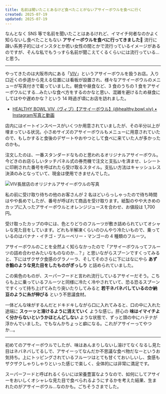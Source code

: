 ```yaml
---
title: 名前は聞いたことあるけど食べたことがないアサイーボウルを食べに行く
created: 2025-07-19
updated: 2025-07-19
---
```


なんとなく SNS 等で名前を聞いたことはあるけれど、イマイチ何者なのかよく知らないし食べたこともない **アサイーボウルを食べに行ってきました🥗** 流行に疎い系男子的にはインスタとか若い女性の間とかで流行っているイメージがあるのですが、そんな私でもうっすら名前が聞こえてくるくらいには流行っている…と思う。

---

やってきたのは大阪市内にある「[VIV](https://www.instagram.com/healthy.bowl.viv/)」というアサイーボウルを扱うお店。入り口近くの歩道から見える位置には看板が設置され、様々なアサイーボウルのメニューが写真付きで載っていました。朝食や昼食など、3 食のうちの 1 食をアサイーボウルにする…みたいな食べ方をするのかなと思い、混雑を避けるため昼食にしてはやや遅めかな？という 14 時過ぎ頃にお店を訪れました。

- [HEALTHY BOWL VIV（ヴィブ）【アサイーボウル】(@healthy.bowl.viv) • Instagram写真と動画](https://www.instagram.com/healthy.bowl.viv/)

店内にはイートインスペースがいくつか用意されていましたが、その半分以上が埋まっている状況。小さめサイズのアサイーボウルもメニューに用意されていたので、もしかすると食後のデザートやおやつとして食べに来ていた人が多かったのかも。

注文したのは、一番スタンダードなものと思われるオリジナルアサイーボウル。今どきのお店らしいタッチパネル式の券売機で注文と支払いを済ませ、レシートに印刷された番号を呼ばれたら受け取るスタイル。支払い方法はキャッシュレス決済のみとなっていて、現金は使用できませんでした。

![VIV長居店のオリジナルアサイーボウルの写真](791aa8a8-4b7c-4ff5-731b-e936dc158d00)

私の前に受け取り待ちの他のお客さんが 2 名ほどいらっしゃったので待ち時間はやや長めでしたが、番号が呼ばれて商品を受け取ります。紙製のやや大きめのカップに入ったアサイーボウルとオレンジジュースを合わせ、お値段は 1,700 円。

受け取ったカップの中には、色とりどりのフルーツが敷き詰められていてオシャレな見た目をしています。どれも半解凍くらいのひんやり冷たいもので、乗っているのはバナナ・イチゴ・ブルーベリー・マンゴーの 4 種類のフルーツ。

アサイーボウルのことを全然よく知らなかったので「アサイーボウルってフルーツの詰め合わせみたいなものなのか…？」と思いながらスプーンですくってみると、下にはザクザク食感のグラノーラ、そしてそのさらに下にはなにやら **あずき餡のような見た目をしたものがぎっしり** と詰められていました。

この紫色のものが、スーパーフードと言われ流行しているアサイーだそう。こちらも上に乗っているフルーツと同様に冷たく冷やされていて、恐る恐るスプーンですくって持ち上げてみたり突いたりしてみると **若干ネバネバしているのか納豆のように糸が伸びる** という不思議食材。

一体どんな味がするんだとドキドキしながら口に入れてみると、口の中に入れた途端に **スゥーッと溶けるように消えていく** ような感じ。肝心の **味はイマイチよく分からないというかほとんどしない** ような状態で、ずっと頭の中にハテナが浮かんでいました。でもなんかちょっと癖になる。これがアサイーってやつか…。

---

初めてのアサイーボウルでしたが、味はあんまりしないし溶けてなくなるし見た目はネバネバしてるしで、アサイーってなんだか不思議な食べ物だなーというお気持ち。上にトッピングされているフルーツはとても甘くておいしいし、食感もザクザクしゃりしゃりといった感じで楽しく、全体的には非常に満足です。

スーパーフードと呼ばれるくらいには栄養豊富なようなので、如何にしてアサイーをおいしくオシャレな見た目で食べられるようにするかを考えた結果、生まれたのがアサイーボウル…なのかも。ごちそうさまでした。
